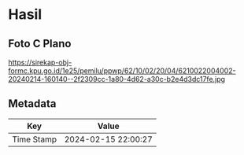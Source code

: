 # Hasil

## Foto C Plano

https://sirekap-obj-formc.kpu.go.id/1e25/pemilu/ppwp/62/10/02/20/04/6210022004002-20240214-160140--2f2309cc-1a80-4d62-a30c-b2e4d3dc17fe.jpg


## Metadata

| Key        | Value               |
| ---------- | ------------------- |
| Time Stamp | 2024-02-15 22:00:27 |



